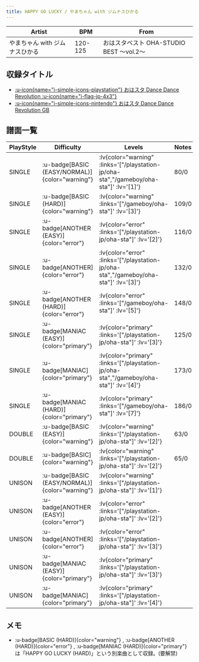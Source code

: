 ```yaml
---
title: HAPPY GO LUCKY / やまちゃん with ジムナスひかる
---
```


|Artist|BPM|From|
|------|---|----|
|やまちゃん with ジムナスひかる|120-125|おはスタベスト OHA-STUDIO BEST ～vol.2～|

## 収録タイトル

- [ :u-icon{name="i-simple-icons-playstation"} おはスタ Dance Dance Revolution :u-icon{name="i-flag-jp-4x3"} ](/playstation-jp/oha-sta)
- [ :u-icon{name="i-simple-icons-nintendo"} おはスタ Dance Dance Revolution GB](/gameboy/oha-sta)

## 譜面一覧

|PlayStyle|Difficulty|Levels|Notes|Movie|
|---------|----------|------|-----|-----|
|SINGLE| :u-badge[BASIC (EASY/NORMAL)]{color="warning"} | :lv{color="warning" :links='["/playstation-jp/oha-sta","/gameboy/oha-sta"]' :lv='[1]'} |80/0||
|SINGLE| :u-badge[BASIC (HARD)]{color="warning"} | :lv{color="warning" :links='["/gameboy/oha-sta"]' :lv='[3]'} |109/0||
|SINGLE| :u-badge[ANOTHER (EASY)]{color="error"} | :lv{color="error" :links='["/playstation-jp/oha-sta"]' :lv='[2]'} |116/0||
|SINGLE| :u-badge[ANOTHER]{color="error"} | :lv{color="error" :links='["/playstation-jp/oha-sta","/gameboy/oha-sta"]' :lv='[3]'} |132/0||
|SINGLE| :u-badge[ANOTHER (HARD)]{color="error"} | :lv{color="error" :links='["/gameboy/oha-sta"]' :lv='[5]'} |148/0||
|SINGLE| :u-badge[MANIAC (EASY)]{color="primary"} | :lv{color="primary" :links='["/playstation-jp/oha-sta"]' :lv='[3]'} |125/0||
|SINGLE| :u-badge[MANIAC]{color="primary"} | :lv{color="primary" :links='["/playstation-jp/oha-sta","/gameboy/oha-sta"]' :lv='[4]'} |173/0||
|SINGLE| :u-badge[MANIAC (HARD)]{color="primary"} | :lv{color="primary" :links='["/gameboy/oha-sta"]' :lv='[7]'} |186/0||
|DOUBLE| :u-badge[BASIC (EASY)]{color="warning"} | :lv{color="warning" :links='["/playstation-jp/oha-sta"]' :lv='[2]'} |63/0||
|DOUBLE| :u-badge[BASIC]{color="warning"} | :lv{color="warning" :links='["/playstation-jp/oha-sta"]' :lv='[2]'} |65/0||
|UNISON| :u-badge[BASIC (EASY/NORMAL)]{color="warning"} | :lv{color="warning" :links='["/playstation-jp/oha-sta"]' :lv='[1]'} |||
|UNISON| :u-badge[ANOTHER (EASY)]{color="error"} | :lv{color="error" :links='["/playstation-jp/oha-sta"]' :lv='[2]'} |||
|UNISON| :u-badge[ANOTHER]{color="error"} | :lv{color="error" :links='["/playstation-jp/oha-sta"]' :lv='[3]'} |||
|UNISON| :u-badge[MANIAC (EASY)]{color="primary"} | :lv{color="primary" :links='["/playstation-jp/oha-sta"]' :lv='[3]'} |||
|UNISON| :u-badge[MANIAC]{color="primary"} | :lv{color="primary" :links='["/playstation-jp/oha-sta"]' :lv='[4]'} |||

## メモ

- :u-badge[BASIC (HARD)]{color="warning"} , :u-badge[ANOTHER (HARD)]{color="error"} , :u-badge[MANIAC (HARD)]{color="primary"} は「HAPPY GO LUCKY (HARD)」という別楽曲として収録。(要解禁)
